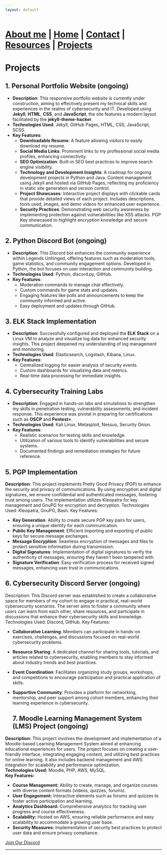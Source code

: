 ```yaml
---
layout: default
---
```


#  [About me](./aboutme.html) | [Home](./index.html) | [Contact](./contactinfo.html) | [Resources](./resources.html) | [Projects](./projects.html)

# Projects

## 1. **Personal Portfolio Website** (ongoing)

   - **Description**: This responsive portfolio website is currently under construction, aiming to effectively present my technical skills and experiences in the realms of cybersecurity and IT. Developed using **Jekyll**, **HTML**, **CSS**, and **JavaScript**, the site features a modern layout facilitated by the **jekyll-theme-hacker**.
   - **Technologies Used**: Jekyll, GitHub Pages, HTML, CSS, JavaScript, SCSS.
   - **Key Features**:
     - **Downloadable Resume**: A feature allowing visitors to easily download my resume.
     - **Social Media Links**: Prominent links to my professional social media profiles, enhancing connectivity.
     - **SEO Optimization**: Built-in SEO best practices to improve search engine visibility.
     - **Technology and Development Insights**: A roadmap for ongoing development projects in Python and Java.
         Content management using Jekyll and hosted via GitHub Pages, reflecting my proficiency in static site generation and version control.
     - **Project Showcases**: Interactive project displays with clickable cards that provide detailed views of each project.
         Includes descriptions, tools used, images, and demo videos for enhanced user experience.
     - **Security Practices**: Demonstrating web security awareness by implementing protection against vulnerabilities like XSS attacks.
         PGP Key showcased to highlight encryption knowledge and secure communication.

## 2. **Python Discord Bot** (ongoing)

   - **Description**: This Discord bot enhances the community experience within Legends Unhinged, offering features such as moderation tools, game statistics, and community engagement options. Developed in Python, the bot focuses on user interaction and community building.
   - **Technologies Used**: Python, discord.py, GitHub.
   - **Key Features**:
     - Moderation commands to manage chat effectively.
     - Custom commands for game stats and updates.
     - Engaging features like polls and announcements to keep the community informed and active.
     - Easy deployment and updates through GitHub.

## 3. **ELK Stack Implementation**

   - **Description**: Successfully configured and deployed the **ELK Stack** on a Linux VM to analyze and visualize log data for enhanced security insights. This project deepened my understanding of log management and monitoring.
   - **Technologies Used**: Elasticsearch, Logstash, Kibana, Linux.
   - **Key Features**:
     - Centralized logging for easier analysis of security events.
     - Custom dashboards for visualizing data and metrics.
     - Real-time data processing for immediate insights.

## 4. **Cybersecurity Training Labs**

   - **Description**: Engaged in hands-on labs and simulations to strengthen my skills in penetration testing, vulnerability assessments, and incident response. This experience was pivotal in preparing for               certifications such as **OSCP** and **Pentest+**.
   - **Technologies Used**: Kali Linux, Metasploit, Nessus, Security Onion.
   - **Key Features**:
     - Realistic scenarios for testing skills and knowledge.
     - Utilization of various tools to identify vulnerabilities and secure systems.
     - Documented findings and remediation strategies for future reference.
      
## 5. PGP Implementation

   **Description**: This project implements Pretty Good Privacy (PGP) to enhance the security and privacy of communications. By using encryption and digital signatures, we ensure confidential and authenticated       messages, fostering trust among users. The implementation utilizes Kleopatra for key management and GnuPG for encryption and decryption.
Technologies Used: Kleopatra, GnuPG, Bash.
Key Features:
- **Key Generation**: Ability to create secure PGP key pairs for users, ensuring a unique identity for each communication.
- **Public Key Management**: Efficient importing and exporting of public keys for secure message exchanges.
- **Message Encryption**: Seamless encryption of messages and files to protect sensitive information during transmission.
- **Digital Signatures**: Implementation of digital signatures to verify the authenticity of messages, ensuring they haven't been tampered with.
- **Signature Verification**: Easy verification process for received signed messages, enhancing user trust in communications.
 

## 6. Cybersecurity Discord Server (ongoing)

Description: This Discord server was established to create a collaborative space for members of my cohort to engage in practical, real-world cybersecurity scenarios. The server aims to foster a community where users can learn from each other, share resources, and participate in discussions that enhance their cybersecurity skills and knowledge.
Technologies Used: Discord, GitHub.
Key Features:
- **Collaborative Learning**: Members can participate in hands-on exercises, challenges, and discussions focused on real-world cybersecurity problems.
- **Resource Sharing**: A dedicated channel for sharing tools, tutorials, and articles related to cybersecurity, enabling members to stay informed about industry trends and best practices.
- **Event Coordination**: Facilitates organizing study groups, workshops, and competitions to encourage participation and practical application of skills.
- **Supportive Community**: Provides a platform for networking, mentorship, and peer support among cohort members, enhancing their learning experience in cybersecurity.


  ## 7. Moodle Learning Management System (LMS) Project (ongoing)
**Description:** This project involves the development and implementation of a Moodle-based Learning Management System aimed at enhancing educational experiences for users. The project focuses on creating a user-friendly interface, integrating engaging content, and utilizing best practices for online learning. It also includes backend management and AWS integration for scalability and performance optimization.  
**Technologies Used:** Moodle, PHP, AWS, MySQL.  
**Key Features:**  
- **Course Management:** Ability to create, manage, and organize courses with diverse content formats (videos, quizzes, forums).  
- **User Engagement:** Interactive elements such as forums and quizzes to foster active participation and learning.  
- **Analytics Dashboard:** Comprehensive analytics for tracking user progress and course effectiveness.  
- **Scalability:** Hosted on AWS, ensuring reliable performance and easy scalability to accommodate a growing user base.  
- **Security Measures:** Implementation of security best practices to protect user data and ensure privacy compliance.


<a href="https://discord.gg/mCweBQExRW" target="_blank" class="discord-button">Join Our Discord</a>




<script> setInterval(() => { const cursor = document.getElementById('cursor'); cursor.style.visibility = cursor.style.visibility === 'hidden' ? 'visible' : 'hidden'; }, 500); // Blink every 500ms </script>


---
